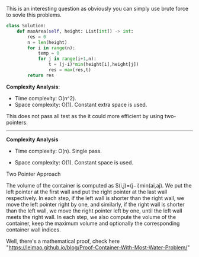This is an interesting question as obviously you can simply use brute force to sovle this problems.

```python
class Solution:
    def maxArea(self, height: List[int]) -> int:
        res = 0
        n = len(height)
        for i in range(n):
            temp = 0
            for j in range(i+1,n):
                t = (j-i)*min(height[i],height[j])
                res = max(res,t)
        return res
```

**Complexity Analysis**:
-   Time complexity: O(n^2). 
-   Space complexity: O(1). Constant extra space is used.

This does not pass all test as the it could more efficient by using two-pointers.

--------

**Complexity Analysis**

-   Time complexity: O(n). Single pass.
    
-   Space complexity: O(1). Constant space is used.


Two Pointer Approach

The volume of the container is computed as S(i,j)=(j−i)min(ai,aj). We put the left pointer at the first wall and put the right pointer at the last wall respectively. In each step, if the left wall is shorter than the right wall, we move the left pointer right by one, and similarly, if the right wall is shorter than the left wall, we move the right pointer left by one, until the left wall meets the right wall. In each step, we also compute the volume of the container, keep the maximum volume and optionally the corresponding container wall indices.


Well, there's a mathematical proof, check here "https://leimao.github.io/blog/Proof-Container-With-Most-Water-Problem/" 
